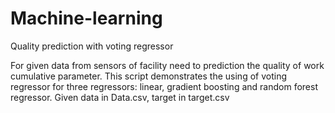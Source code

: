 # Machine-learning
Quality prediction with voting regressor

For given data from sensors of facility need to prediction the quality of work cumulative parameter. This script demonstrates the using of voting regressor for three regressors: linear, gradient boosting and random forest regressor.
Given data in Data.csv, target in target.csv

